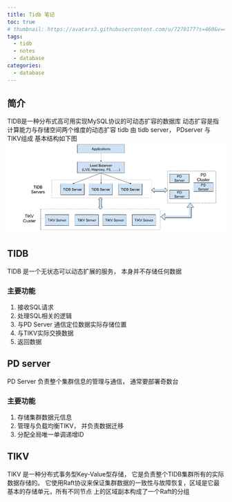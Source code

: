 ```yaml
---
title: Tidb 笔记
toc: true
# thumbnail: https://avatars3.githubusercontent.com/u/7270177?s=460&v=4
tags:
  - tidb
  - notes
  - database
categories:
  - database
---
```


## 简介
TIDB是一种分布式高可用实现MySQL协议的可动态扩容的数据库
动态扩容是指计算能力与存储空间两个维度的动态扩容
tidb 由 tidb server， PDserver 与 TIKV组成
基本结构如下图
![TIDB架构](imgs/tidb-architecture.png)

## TIDB
TIDB 是一个无状态可以动态扩展的服务， 本身并不存储任何数据
### 主要功能
1. 接收SQL请求
2. 处理SQL相关的逻辑
3. 与PD Server 通信定位数据实际存储位置
4. 与TIKV实际交换数据
5. 返回数据

## PD server
PD Server 负责整个集群信息的管理与通信， 通常要部署奇数台
### 主要功能
1. 存储集群数据元信息
2. 管理与负载均衡TIKV， 并负责数据迁移
3. 分配全局唯一单调递增ID


## TIKV
TIKV 是一种分布式事务型Key-Value型存储， 它是负责整个TIDB集群所有的实际数据存储的。
它使用Raft协议来保证集群数据的一致性与故障恢复，区域是它最基本的存储单元，所有不同节点
上的区域副本构成了一个Raft的分组

